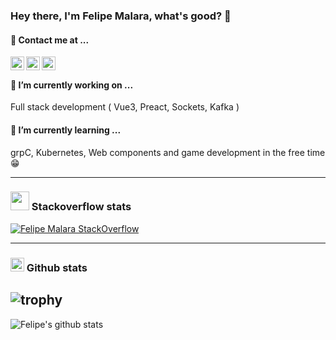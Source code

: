 ### Hey there, I'm Felipe Malara, what's good? 👋

#### 📧 Contact me at ...
[<img align="left" alt="felipemalara | LinkedIn" width="22px" src="https://cdn.jsdelivr.net/npm/simple-icons@v3/icons/linkedin.svg" />][linkedin]
[<img align="left" alt="felipemalara | StackOverflow" width="22px" src="https://cdn.jsdelivr.net/npm/simple-icons@v3/icons/stackoverflow.svg" />][stackoverflow] 
[<img align="left" alt="felipemalara | Whatsapp" width="22px" src="https://cdn.jsdelivr.net/npm/simple-icons@v3/icons/whatsapp.svg" />][whatsapp] 

<br>

#### 🔭 I’m currently working on ... 
 Full stack development ( Vue3, Preact, Sockets, Kafka )

#### 🌱 I’m currently learning ... 
 grpC, Kubernetes, Web components and game development in the free time 😁

---
### <img width="30px" src="https://raw.githubusercontent.com/omidnikrah/github-readme-stackoverflow/master/stackoverflow.svg" /> Stackoverflow stats

[![Felipe Malara StackOverflow](https://github-readme-stackoverflow.vercel.app/?userID=12701848&&theme=dark)](https://stackoverflow.com/users/12701848/felipe-malara)

---

### <img width="22px" src="https://cdn.jsdelivr.net/npm/simple-icons@v3/icons/github.svg" /> Github stats 
## ![trophy](https://github-profile-trophy.vercel.app/?username=malarahfelipe)

![Felipe's github stats](https://github-readme-stats.vercel.app/api?username=malarahfelipe&count_private=true&show_icons=true)

<!--
**malarahfelipe/malarahfelipe** is a ✨ _special_ ✨ repository because its `README.md` (this file) appears on your GitHub profile.

Here are some ideas to get you started:

- 👯 I’m looking to collaborate on ...
- 🤔 I’m looking for help with ...
- 💬 Ask me about ...
- 😄 Pronouns: ...
- ⚡ Fun fact: ...
-->

[linkedin]: https://www.linkedin.com/in/felipemalara
[stackoverflow]: https://stackoverflow.com/users/story/12701848
[whatsapp]: https://wa.me/5511972214098?text=Hello%20Felipe,%20I%27d%20like%20to%20contact%20you
